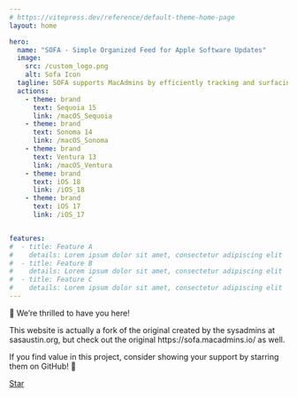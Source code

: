 ```yaml
---
# https://vitepress.dev/reference/default-theme-home-page
layout: home

hero:
  name: "SOFA - Simple Organized Feed for Apple Software Updates" 
  image:
    src: /custom_logo.png
    alt: Sofa Icon
  tagline: SOFA supports MacAdmins by efficiently tracking and surfacing information on updates for macOS and iOS.
  actions:
    - theme: brand
      text: Sequoia 15
      link: /macOS_Sequoia
    - theme: brand
      text: Sonoma 14
      link: /macOS_Sonoma
    - theme: brand
      text: Ventura 13
      link: /macOS_Ventura
    - theme: brand
      text: iOS 18
      link: /iOS_18
    - theme: brand
      text: iOS 17
      link: /iOS_17


features:
#  - title: Feature A
#    details: Lorem ipsum dolor sit amet, consectetur adipiscing elit
#  - title: Feature B
#    details: Lorem ipsum dolor sit amet, consectetur adipiscing elit
#  - title: Feature C
#    details: Lorem ipsum dolor sit amet, consectetur adipiscing elit
---
```


<div>
  <p>👋 We’re thrilled to have you here!</p>
  <p>This website is actually a fork of the original created by the sysadmins at sasaustin.org, but check out the original https://sofa.macadmins.io/ as well.</p>
  <p>If you find value in this project, consider showing your support by starring them on GitHub! 🌟</p>
  <div>
    <a class="github-button" href="https://github.com/macadmins/sofa" 
       data-icon="octicon-star" data-size="large" data-show-count="true" 
       aria-label="Star macadmins/sofa on GitHub">Star</a>
  </div>
</div>

<script setup>
import FeedInfo from './components/FeedInfo.vue';

// Load GitHub buttons script asynchronously
if (typeof window !== 'undefined') {
  const script = document.createElement('script');
  script.src = 'https://buttons.github.io/buttons.js';
  script.async = true;
  script.defer = true;
  document.body.appendChild(script);
}
</script>

<FeedInfo />
